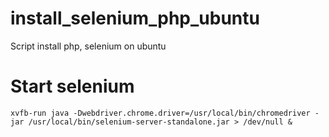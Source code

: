# install_selenium_php_ubuntu
Script install php, selenium on ubuntu

# Start selenium
```
xvfb-run java -Dwebdriver.chrome.driver=/usr/local/bin/chromedriver -jar /usr/local/bin/selenium-server-standalone.jar > /dev/null &
```
